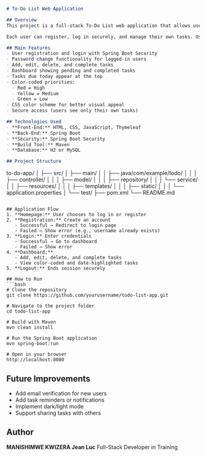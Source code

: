 ```markdown
# To-Do List Web Application

## Overview
This project is a full-stack To-Do List web application that allows users to manage their daily tasks. It combines front-end, back-end, and security features to create a complete working system.

Each user can register, log in securely, and manage their own tasks. Users can add, edit, delete, and mark tasks as completed. Tasks due today are highlighted and color-coded by priority for better visibility.

## Main Features
- User registration and login with Spring Boot Security
- Password change functionality for logged-in users
- Add, edit, delete, and complete tasks
- Dashboard showing pending and completed tasks
- Tasks due today appear at the top
- Color-coded priorities:
  - Red = High
  - Yellow = Medium
  - Green = Low
- CSS color scheme for better visual appeal
- Secure access (users see only their own tasks)

## Technologies Used
- **Front-End:** HTML, CSS, JavaScript, Thymeleaf  
- **Back-End:** Spring Boot  
- **Security:** Spring Boot Security  
- **Build Tool:** Maven  
- **Database:** H2 or MySQL  

## Project Structure
```

to-do-app/
│
├── src/
│   ├── main/
│   │   ├── java/com/example/todo/
│   │   │   ├── controller/
│   │   │   ├── model/
│   │   │   ├── repository/
│   │   │   └── service/
│   │   ├── resources/
│   │   │   ├── templates/
│   │   │   ├── static/
│   │   │   └── application.properties
│   └── test/
├── pom.xml
└── README.md

````

## Application Flow
1. **Homepage:** User chooses to log in or register
2. **Registration:** Create an account
   - Successful → Redirect to login page
   - Failed → Show error (e.g., username already exists)
3. **Login:** Enter credentials
   - Successful → Go to dashboard
   - Failed → Show error
4. **Dashboard:**
   - Add, edit, delete, and complete tasks
   - View color-coded and date-highlighted tasks
5. **Logout:** Ends session securely

## How to Run
```bash
# Clone the repository
git clone https://github.com/yourusername/todo-list-app.git

# Navigate to the project folder
cd todo-list-app

# Build with Maven
mvn clean install

# Run the Spring Boot application
mvn spring-boot:run

# Open in your browser
http://localhost:8080
````

## Future Improvements

* Add email verification for new users
* Add task reminders or notifications
* Implement dark/light mode
* Support sharing tasks with others

## Author

**MANISHIMWE KWIZERA Jean Luc**
Full-Stack Developer in Training

```
```
